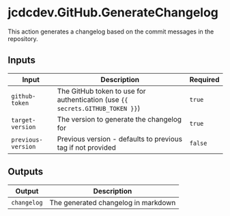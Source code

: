 # jcdcdev.GitHub.GenerateChangelog

This action generates a changelog based on the commit messages in the repository.

## Inputs

| Input              | Description                                                                   | Required |
| ------------------ | ----------------------------------------------------------------------------- | -------- |
| `github-token`     | The GitHub token to use for authentication (use `{{ secrets.GITHUB_TOKEN }}`) | `true`   |
| `target-version`   | The version to generate the changelog for                                     | `true`   |
| `previous-version` | Previous version - defaults to previous tag if not provided                   | `false`  |

## Outputs

| Output      | Description                         |
| ----------- | ----------------------------------- |
| `changelog` | The generated changelog in markdown |